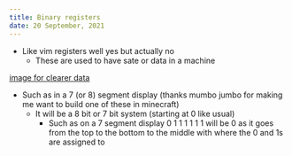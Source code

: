 ```yaml
---
title: Binary registers
date: 20 September, 2021
---
```


- Like vim registers well yes but actually no
    - These are used to have sate or data in a machine

[image for clearer data](https://imgur.com/a/s3LBJwX)
- Such as in a 7 (or 8) segment display (thanks mumbo jumbo for making me want
  to build one of these in minecraft)
    - It will be a 8 bit or 7 bit system (starting at 0 like usual)
        - Such as on a 7 segment display 0 1 1 1 1 1 1 will be 0 as it goes
          from the top to the bottom to the middle with where the 0 and 1s are
          assigned to
